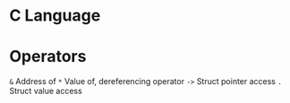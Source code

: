 # C Language

# Operators

`&` Address of
`*` Value of, dereferencing operator
`->` Struct pointer access
`.` Struct value access
